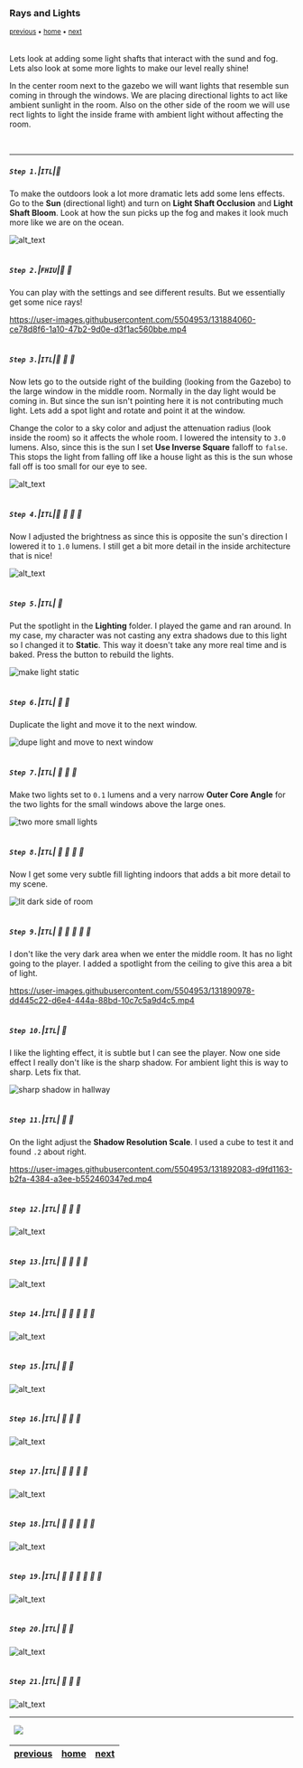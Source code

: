 <img src="https://via.placeholder.com/1000x4/45D7CA/45D7CA" alt="drawing" height="4px"/>

### Rays and Lights

<sub>[previous](../reflection/README.md#user-content-reflection-captures) • [home](../README.md#user-content-ue4-lighting) • [next](../)</sub>

<img src="https://via.placeholder.com/1000x4/45D7CA/45D7CA" alt="drawing" height="4px"/>

Lets look at adding some light shafts that interact with the sund and fog. Lets also look at some more lights to make our level really shine!

In the center room next to the gazebo we will want lights that resemble sun coming in through the windows. We are placing directional lights to act like ambient sunlight in the room. Also on the other side of the room we will use rect lights to light the inside frame with ambient light without affecting the room.

<br>

---


##### `Step 1.`\|`ITL`|:small_blue_diamond:

To make the outdoors look a lot more dramatic lets add some lens effects.  Go to the **Sun** (directional light) and turn on **Light Shaft Occlusion** and **Light Shaft Bloom**.  Look at how the sun picks up the fog and makes it look much more like we are on the ocean.

![alt_text](images/LighShafts.jpg)

<img src="https://via.placeholder.com/500x2/45D7CA/45D7CA" alt="drawing" height="2px" alt = ""/>

##### `Step 2.`\|`FHIU`|:small_blue_diamond: :small_blue_diamond: 

You can play with the settings and see different results.  But we essentially get some nice rays!

https://user-images.githubusercontent.com/5504953/131884060-ce78d8f6-1a10-47b2-9d0e-d3f1ac560bbe.mp4

<img src="https://via.placeholder.com/500x2/45D7CA/45D7CA" alt="drawing" height="2px" alt = ""/>

##### `Step 3.`\|`ITL`|:small_blue_diamond: :small_blue_diamond: :small_blue_diamond:

Now lets go to the outside right of the building (looking from the Gazebo) to the large window in the middle room.  Normally in the day light would be coming in.  But since the sun isn't pointing here it is not contributing much light.  Lets add a spot light and rotate and point it at the window.

Change the color to a sky color and adjust the attenuation radius (look inside the room) so it affects the whole room.  I lowered the intensity to `3.0` lumens.  Also, since this is the sun I set **Use Inverse Square** falloff to `false`.  This stops the light from falling off like a house light as this is the sun whose fall off is too small for our eye to see.

![alt_text](images/AddFirstSpotlight.jpg)

<img src="https://via.placeholder.com/500x2/45D7CA/45D7CA" alt="drawing" height="2px" alt = ""/>

##### `Step 4.`\|`ITL`|:small_blue_diamond: :small_blue_diamond: :small_blue_diamond: :small_blue_diamond:

Now I adjusted the brightness as since this is opposite the sun's direction I lowered it to `1.0` lumens.  I still get a bit more detail in the inside architecture that is nice!

![alt_text](images/ThreeSpotlights.jpg)

<img src="https://via.placeholder.com/500x2/45D7CA/45D7CA" alt="drawing" height="2px" alt = ""/>

##### `Step 5.`\|`ITL`| :small_orange_diamond:

Put the spotlight in the **Lighting** folder. I played the game and ran around.  In my case, my character was not casting any extra shadows due to this light so I changed it to **Static**.  This way it doesn't take any more real time and is baked.  Press the <Build> button to rebuild the lights.

![make light static](images/MovedFolderStatic.jpg)

<img src="https://via.placeholder.com/500x2/45D7CA/45D7CA" alt="drawing" height="2px" alt = ""/>

##### `Step 6.`\|`ITL`| :small_orange_diamond: :small_blue_diamond:

Duplicate the light and move it to the next window.

![dupe light and move to next window](images/SecondWindowLight.jpg)

<img src="https://via.placeholder.com/500x2/45D7CA/45D7CA" alt="drawing" height="2px" alt = ""/>

##### `Step 7.`\|`ITL`| :small_orange_diamond: :small_blue_diamond: :small_blue_diamond:

Make two lights set to `0.1` lumens and a very narrow **Outer Core Angle** for the two lights for the small windows above the large ones. 

![two more small lights](images/NarrowerTopLights.jpg)

<img src="https://via.placeholder.com/500x2/45D7CA/45D7CA" alt="drawing" height="2px" alt = ""/>

##### `Step 8.`\|`ITL`| :small_orange_diamond: :small_blue_diamond: :small_blue_diamond: :small_blue_diamond:

Now I get some very subtle fill lighting indoors that adds a bit more detail to my scene.

![lit dark side of room](images/DarkSideLight.jpg)

<img src="https://via.placeholder.com/500x2/45D7CA/45D7CA" alt="drawing" height="2px" alt = ""/>

##### `Step 9.`\|`ITL`| :small_orange_diamond: :small_blue_diamond: :small_blue_diamond: :small_blue_diamond: :small_blue_diamond:

I don't like the very dark area when we enter the middle room.  It has no light going to the player.  I added a spotlight from the ceiling to give this area a bit of light.

https://user-images.githubusercontent.com/5504953/131890978-dd445c22-d6e4-444a-88bd-10c7c5a9d4c5.mp4

<img src="https://via.placeholder.com/500x2/45D7CA/45D7CA" alt="drawing" height="2px" alt = ""/>

##### `Step 10.`\|`ITL`| :large_blue_diamond:

I like the lighting effect, it is subtle but I can see the player.  Now one side effect I really don't like is the sharp shadow.  For ambient light this is way to sharp.  Lets fix that.

![sharp shadow in hallway](images/ShadowTooSharp.png)

<img src="https://via.placeholder.com/500x2/45D7CA/45D7CA" alt="drawing" height="2px" alt = ""/>

##### `Step 11.`\|`ITL`| :large_blue_diamond: :small_blue_diamond: 

On the light adjust the **Shadow Resolution Scale**. I used a cube to test it and found `.2` about right.

https://user-images.githubusercontent.com/5504953/131892083-d9fd1163-b2fa-4384-a3ee-b552460347ed.mp4

<img src="https://via.placeholder.com/500x2/45D7CA/45D7CA" alt="drawing" height="2px" alt = ""/>


##### `Step 12.`\|`ITL`| :large_blue_diamond: :small_blue_diamond: :small_blue_diamond: 

![alt_text](images/.jpg)

<img src="https://via.placeholder.com/500x2/45D7CA/45D7CA" alt="drawing" height="2px" alt = ""/>

##### `Step 13.`\|`ITL`| :large_blue_diamond: :small_blue_diamond: :small_blue_diamond:  :small_blue_diamond: 

![alt_text](images/.jpg)

<img src="https://via.placeholder.com/500x2/45D7CA/45D7CA" alt="drawing" height="2px" alt = ""/>

##### `Step 14.`\|`ITL`| :large_blue_diamond: :small_blue_diamond: :small_blue_diamond: :small_blue_diamond:  :small_blue_diamond: 

![alt_text](images/.jpg)

<img src="https://via.placeholder.com/500x2/45D7CA/45D7CA" alt="drawing" height="2px" alt = ""/>

##### `Step 15.`\|`ITL`| :large_blue_diamond: :small_orange_diamond: 

![alt_text](images/.jpg)

<img src="https://via.placeholder.com/500x2/45D7CA/45D7CA" alt="drawing" height="2px" alt = ""/>

##### `Step 16.`\|`ITL`| :large_blue_diamond: :small_orange_diamond:   :small_blue_diamond: 

![alt_text](images/.jpg)

<img src="https://via.placeholder.com/500x2/45D7CA/45D7CA" alt="drawing" height="2px" alt = ""/>

##### `Step 17.`\|`ITL`| :large_blue_diamond: :small_orange_diamond: :small_blue_diamond: :small_blue_diamond:

![alt_text](images/.jpg)

<img src="https://via.placeholder.com/500x2/45D7CA/45D7CA" alt="drawing" height="2px" alt = ""/>

##### `Step 18.`\|`ITL`| :large_blue_diamond: :small_orange_diamond: :small_blue_diamond: :small_blue_diamond: :small_blue_diamond:

![alt_text](images/.jpg)

<img src="https://via.placeholder.com/500x2/45D7CA/45D7CA" alt="drawing" height="2px" alt = ""/>

##### `Step 19.`\|`ITL`| :large_blue_diamond: :small_orange_diamond: :small_blue_diamond: :small_blue_diamond: :small_blue_diamond: :small_blue_diamond:

![alt_text](images/.jpg)

<img src="https://via.placeholder.com/500x2/45D7CA/45D7CA" alt="drawing" height="2px" alt = ""/>

##### `Step 20.`\|`ITL`| :large_blue_diamond: :large_blue_diamond:

![alt_text](images/.jpg)

<img src="https://via.placeholder.com/500x2/45D7CA/45D7CA" alt="drawing" height="2px" alt = ""/>

##### `Step 21.`\|`ITL`| :large_blue_diamond: :large_blue_diamond: :small_blue_diamond:

![alt_text](images/.jpg)

___


<img src="https://via.placeholder.com/1000x4/dba81a/dba81a" alt="drawing" height="4px" alt = ""/>

<img src="https://via.placeholder.com/1000x100/45D7CA/000000/?text=Next Up - ADD NEXT TITLE">

<img src="https://via.placeholder.com/1000x4/dba81a/dba81a" alt="drawing" height="4px" alt = ""/>

| [previous](../reflection/README.md#user-content-reflection-captures)| [home](../README.md#user-content-ue4-lighting) | [next](../)|
|---|---|---|
